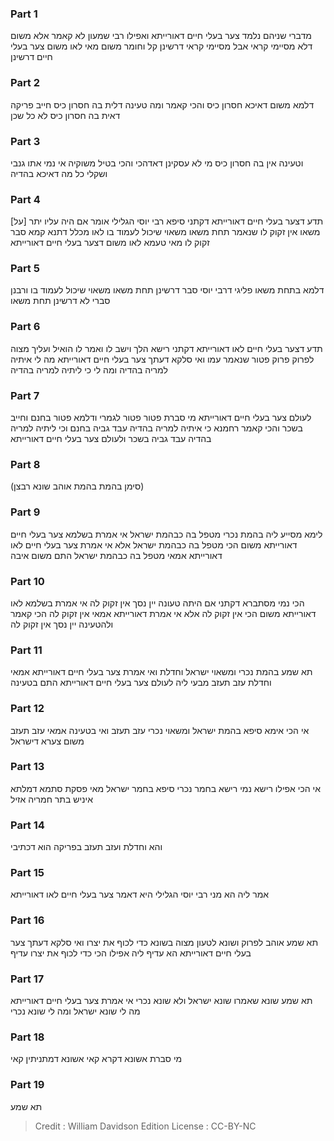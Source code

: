 
### Part 1
מדברי שניהם נלמד צער בעלי חיים דאורייתא ואפילו רבי שמעון לא קאמר אלא משום דלא מסיימי קראי אבל מסיימי קראי דרשינן קל וחומר משום מאי לאו משום צער בעלי חיים דרשינן

### Part 2
דלמא משום דאיכא חסרון כיס והכי קאמר ומה טעינה דלית בה חסרון כיס חייב פריקה דאית בה חסרון כיס לא כל שכן

### Part 3
וטעינה אין בה חסרון כיס מי לא עסקינן דאדהכי והכי בטיל משוקיה אי נמי אתו גנבי ושקלי כל מה דאיכא בהדיה

### Part 4
תדע דצער בעלי חיים דאורייתא דקתני סיפא רבי יוסי הגלילי אומר אם היה עליו יתר [על] משאו אין זקוק לו שנאמר תחת משאו משאוי שיכול לעמוד בו לאו מכלל דתנא קמא סבר זקוק לו מאי טעמא לאו משום דצער בעלי חיים דאורייתא

### Part 5
דלמא בתחת משאו פליגי דרבי יוסי סבר דרשינן תחת משאו משאוי שיכול לעמוד בו ורבנן סברי לא דרשינן תחת משאו

### Part 6
תדע דצער בעלי חיים לאו דאורייתא דקתני רישא הלך וישב לו ואמר לו הואיל ועליך מצוה לפרוק פרוק פטור שנאמר עמו ואי סלקא דעתך צער בעלי חיים דאורייתא מה לי איתיה למריה בהדיה ומה לי כי ליתיה למריה בהדיה

### Part 7
לעולם צער בעלי חיים דאורייתא מי סברת פטור פטור לגמרי ודלמא פטור בחנם וחייב בשכר והכי קאמר רחמנא כי איתיה למריה בהדיה עבד גביה בחנם וכי ליתיה למריה בהדיה עבד גביה בשכר ולעולם צער בעלי חיים דאורייתא

### Part 8
(סימן בהמת בהמת אוהב שונא רבצן)

### Part 9
לימא מסייע ליה בהמת נכרי מטפל בה כבהמת ישראל אי אמרת בשלמא צער בעלי חיים דאורייתא משום הכי מטפל בה כבהמת ישראל אלא אי אמרת צער בעלי חיים לאו דאורייתא אמאי מטפל בה כבהמת ישראל התם משום איבה

### Part 10
הכי נמי מסתברא דקתני אם היתה טעונה יין נסך אין זקוק לה אי אמרת בשלמא לאו דאורייתא משום הכי אין זקוק לה אלא אי אמרת דאורייתא אמאי אין זקוק לה הכי קאמר ולהטעינה יין נסך אין זקוק לה

### Part 11
תא שמע בהמת נכרי ומשאוי ישראל וחדלת ואי אמרת צער בעלי חיים דאורייתא אמאי וחדלת עזב תעזב מבעי ליה לעולם צער בעלי חיים דאורייתא התם בטעינה

### Part 12
אי הכי אימא סיפא בהמת ישראל ומשאוי נכרי עזב תעזב ואי בטעינה אמאי עזב תעזב משום צערא דישראל

### Part 13
אי הכי אפילו רישא נמי רישא בחמר נכרי סיפא בחמר ישראל מאי פסקת סתמא דמלתא איניש בתר חמריה אזיל

### Part 14
והא וחדלת ועזב תעזב בפריקה הוא דכתיבי

### Part 15
אמר ליה הא מני רבי יוסי הגלילי היא דאמר צער בעלי חיים לאו דאורייתא

### Part 16
תא שמע אוהב לפרוק ושונא לטעון מצוה בשונא כדי לכוף את יצרו ואי סלקא דעתך צער בעלי חיים דאורייתא הא עדיף ליה אפילו הכי כדי לכוף את יצרו עדיף

### Part 17
תא שמע שונא שאמרו שונא ישראל ולא שונא נכרי אי אמרת צער בעלי חיים דאורייתא מה לי שונא ישראל ומה לי שונא נכרי

### Part 18
מי סברת אשונא דקרא קאי אשונא דמתניתין קאי

### Part 19
תא שמע

>Credit : William Davidson Edition
>License : CC-BY-NC